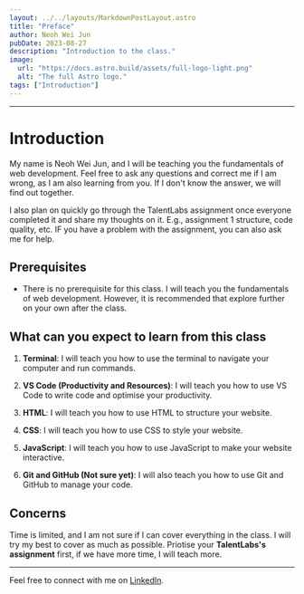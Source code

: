 ```yaml
---
layout: ../../layouts/MarkdownPostLayout.astro
title: "Preface"
author: Neoh Wei Jun
pubDate: 2023-08-27
description: "Introduction to the class."
image:
  url: "https://docs.astro.build/assets/full-logo-light.png"
  alt: "The full Astro logo."
tags: ["Introduction"]
---
```


---

# Introduction

My name is Neoh Wei Jun, and I will be teaching you the fundamentals of web development. Feel free to ask any questions and correct me if I am wrong, as I am also learning from you. If I don't know the answer, we will find out together.

I also plan on quickly go through the TalentLabs assignment once everyone completed it and share my thoughts on it. E.g., assignment 1 structure, code quality, etc. IF you have a problem with the assignment, you can also ask me for help.

## Prerequisites

- There is no prerequisite for this class. I will teach you the fundamentals of web development. However, it is recommended that explore further on your own after the class.

## What can you expect to learn from this class

1. **Terminal**: I will teach you how to use the terminal to navigate your computer and run commands.

2. **VS Code (Productivity and Resources)**: I will teach you how to use VS Code to write code and optimise your productivity.

3. **HTML**: I will teach you how to use HTML to structure your website.

4. **CSS**: I will teach you how to use CSS to style your website.

5. **JavaScript**: I will teach you how to use JavaScript to make your website interactive.

6. **Git and GitHub (Not sure yet)**: I will also teach you how to use Git and GitHub to manage your code.

## Concerns

Time is limited, and I am not sure if I can cover everything in the class. I will try my best to cover as much as possible. Priotise your **TalentLabs's assignment** first, if we have more time, I will teach more.

---

Feel free to connect with me on [LinkedIn](https://www.linkedin.com/in/neohweijun/).
